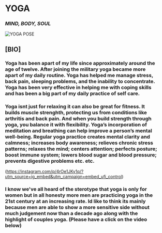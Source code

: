 #                   **YOGA**

###           ***MIND, BODY, SOUL***

![YOGA POSE](https://oneikasyogalife.files.wordpress.com/2013/01/185765_455305647851590_2029549353_n.jpg)

## [**BIO**]


### Yoga has been apart of my life since approximately around the age of twelve. After joining the military yoga became more apart of my daily routine. Yoga has helped me manage stress, back pain, sleeping problems, and the inability to concentrate. Yoga has been very effective in helping me with coping skills and has been a big part of my daily practice of self care. 

### Yoga isnt just for relaxing it can also be great for fitness. It builds muscle strenghth, protecting us from conditions like arthritis and back pain. And when you build strength through yoga, you balance it with flexibility. Yoga’s incorporation of meditation and breathing can help improve a person’s mental well-being. Regular yoga practice creates mental clarity and calmness; increases body awareness; relieves chronic stress patterns; relaxes the mind; centers attention; perfects posture; boost immune system; lowers blood sugar and blood pressure; prevents digestive problems etc. etc. 

(https://instagram.com/p/4rOe1JKy1q/?utm_source=ig_embed&utm_campaign=embed_ufi_control)

### I know we've all heard of the sterotype that yoga is only for women but in all honesty more men are practicing yoga in the 21st century at an increasing rate. Id like to think its mainly because men are able to show a more sensitive side without much judgement now than a decade ago along with the highlight of couples yoga. (Please have a click on the video below)
